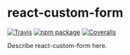 # react-custom-form

[![Travis][build-badge]][build]
[![npm package][npm-badge]][npm]
[![Coveralls][coveralls-badge]][coveralls]

Describe react-custom-form here.

[build-badge]: https://img.shields.io/travis/nenu-git/react-custom-form/master.png?style=flat-square
[build]: https://travis-ci.org/nenu-git/react-custom-form

[npm-badge]: https://img.shields.io/npm/v/react-custom-form.png?style=flat-square
[npm]: https://www.npmjs.org/package/react-custom-form

[coveralls-badge]: https://img.shields.io/coveralls/user/repo/master.png?style=flat-square
[coveralls]: https://coveralls.io/github/user/repo
